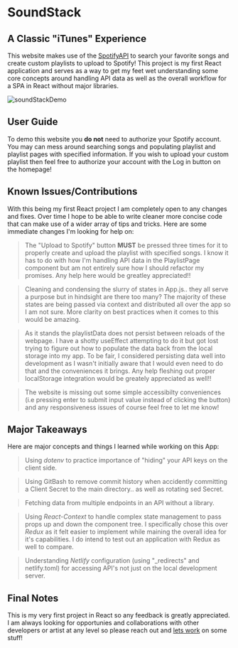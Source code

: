 # SoundStack

## A Classic "iTunes" Experience

This website makes use of the [SpotifyAPI](https://developer.spotify.com/) to search your favorite songs and create custom playlists to upload to Spotify! This project is my first React application and serves as a way to get my feet wet understanding some core concepts around handling API data as well as the overall workflow for a SPA in React without major libraries.

![soundStackDemo](https://github.com/Ocn-W/SoundStack/assets/112736754/83d804d9-5af7-4867-86f7-57ccfca17143)

## User Guide

To demo this website you **do not** need to authorize your Spotify account. You may can mess around searching songs and populating playlist and playlist pages with specified information. If you wish to upload your custom playlist then feel free to authorize your account with the Log in button on the homepage!

## Known Issues/Contributions

With this being my first React project I am completely open to any changes and fixes. Over time I hope to be able to write cleaner more concise code that can make use of a wider array of tips and tricks. Here are some immediate changes I'm looking for help on: 

> The "Upload to Spotify" button **MUST** be pressed three times for it to properly create and upload the playlist with specified songs. I know it has to do with how I'm handling API data in the PlaylistPage component but am not entirely sure how I should refactor my promises. Any help here would be greatley appreciated!!

> Cleaning and condensing the slurry of states in App.js.. they all serve a purpose but in hindsight are there too many? The majority of these states are being passed via context and distributed all over the app so I am not sure. More clarity on best practices when it comes to this would be amazing.

>As it stands the playlistData does not persist between reloads of the webpage. I have a shotty useEffect attempting to do it but got lost trying to figure out how to populate the data back from the local storage into my app. To be fair, I considered persisting data well into development as I wasn't initially aware that I would even need to do that and the conveniences it brings. Any help fleshing out proper localStorage integration would be greately appreciated as well!! 

>The website is missing out some simple accessibilty conveniences (i.e pressing enter to submit input value instead of clicking the button) and any responsiveness issues of course feel free to let me know!

## Major Takeaways

Here are major concepts and things I learned while working on this App:

>Using *dotenv* to practice importance of "hiding" your API keys on the client side.

>Using GitBash to remove commit history when accidently committing a Client Secret to the main directory.. as well as rotating sed Secret.

>Fetching data from multiple endpoints in an API without a library.

>Using *React-Context* to handle complex state management to pass props up and down the component tree. I specifically chose this over *Redux* as it felt easier to implement while maining the overall idea for it's capabilities. I do intend to test out an application with Redux as well to compare.

>Understanding *Netlify* configuration (using "_redirects" and netlify.toml) for accessing API's not just on the local development server. 

## Final Notes

This is my very first project in React so any feedback is greatly appreciated. I am always looking for opportunies and collaborations with other developers or artist at any level so please reach out and [lets work](mailto:ocean.wrng@gmail.com) on some stuff!
